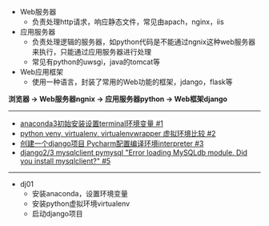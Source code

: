 



- Web服务器
  - 负责处理http请求，响应静态文件，常见由apach，nginx，iis
- 应用服务器
  - 负责处理逻辑的服务器，如python代码是不能通过ngnix这种web服务器来执行，只能通过应用服务器进行处理
  - 常见有python的uwsgi，java的tomcat等
- Web应用框架
  - 使用一种语言，封装了常用的Web功能的框架，jdango，flask等

**浏览器 -> Web服务器ngnix -> 应用服务器python -> Web框架django**

-----

- [anaconda3初始安装设置terminal环境变量 #1](https://github.com/davidkorea/django2/issues/1#issue-571842494)
- [python venv, virtualenv, virtualenvwrapper 虚拟环境比较 #2](https://github.com/davidkorea/django2/issues/2#issue-571906883)
- [创建一个django项目 Pycharm配置编译环境interpreter #3](https://github.com/davidkorea/django2/issues/3#issue-571912084)
- [django2/3 mysqlclient pymysql "Error loading MySQLdb module. Did you install mysqlclient?" #5](https://github.com/davidkorea/django2/issues/5#issue-573657976)
-----


- dj01
  - 安装anaconda，设置环境变量
  - 安装python虚拟环境virtualenv
  - 启动django项目
